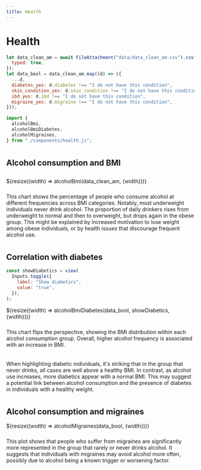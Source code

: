 ```yaml
---
title: Health
---
```


<h1 class="no-wrap">Health</h1>

```js
let data_clean_am = await FileAttachment("data/data_clean_am.csv").csv({
  typed: true,
});
let data_bool = data_clean_am.map((d) => ({
  ...d,
  diabetes_yes: d.diabetes !== "I do not have this condition",
  skin_condition_yes: d.skin_condition !== "I do not have this condition",
  ibd_yes: d.ibd !== "I do not have this condition",
  migraine_yes: d.migraine !== "I do not have this condition",
}));

import {
  alcoholBmi,
  alcoholBmiDiabetes,
  alcoholMigraines,
} from "./components/health.js";
```

<h2 class="text-container">Alcohol consumption and BMI</h2>

<div class="grid grid-cols-1">
  <div class="card">
    ${resize((width) => alcoholBmi(data_clean_am, {width}))}
  </div>
</div>

<p class="text-container">This chart shows the percentage of people who consume alcohol at different frequencies across BMI categories. Notably, most underweight individuals never drink alcohol. The proportion of daily drinkers rises from underweight to normal and then to overweight, but drops again in the obese group. This might be explained by increased motivation to lose weight among obese individuals, or by health issues that discourage frequent alcohol use.</p>

<h2>Correlation with diabetes</h2>

```js
const showDiabetics = view(
  Inputs.toggle({
    label: "Show diabetics",
    value: "true",
  }),
);
```

<div class="grid grid-cols-1">
  <div class="card">
    ${resize((width) => alcoholBmiDiabetes(data_bool, showDiabetics, {width}))}
  </div>
</div>

<p class="text-container">This chart flips the perspective, showing the BMI distribution within each alcohol consumption group. Overall, higher alcohol frequency is associated with an increase in BMI.</p>

<p class="text-container">
When highlighting diabetic individuals, it's striking that in the group that never drinks, all cases are well above a healthy BMI. In contrast, as alcohol use increases, more diabetics appear with a normal BMI. This may suggest a potential link between alcohol consumption and the presence of diabetes in individuals with a healthy weight.</p>

<h2>Alcohol consumption and migraines</h2>

<div class="grid grid-cols-1">
  <div class="card">
    ${resize((width) => alcoholMigraines(data_bool, {width}))}
  </div>
</div>

<p class="text-container">This plot shows that people who suffer from migraines are significantly more represented in the group that rarely or never drinks alcohol. It suggests that individuals with migraines may avoid alcohol more often, possibly due to alcohol being a known trigger or worsening factor.</p>

<style>
  .no-wrap {
    white-space: nowrap;
  }

  .text-container {
    width: 100%;
    max-width: 880px;  /* Match the width your charts use */
    margin-left: auto;
    margin-right: auto;
    white-space: normal;
    padding-top: 10px;
    padding-bottom: 10px;
  }
</style>
